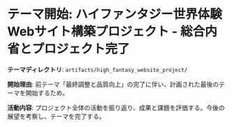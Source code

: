 # テーマ開始: ハイファンタジー世界体験Webサイト構築プロジェクト - 総合内省とプロジェクト完了

**テーマディレクトリ**: `artifacts/high_fantasy_website_project/`

**開始理由**: 前テーマ「最終調整と品質向上」の完了に伴い、計画された最後のテーマを開始するため。

**活動内容**: プロジェクト全体の活動を振り返り、成果と課題を評価する。今後の展望を考察し、テーマを完了する。
